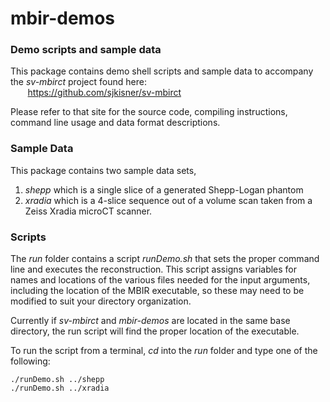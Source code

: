 # mbir-demos

### Demo scripts and sample data

This package contains demo shell scripts and sample data to 
accompany the *sv-mbirct* project found here:  
&nbsp;&nbsp;&nbsp;&nbsp;&nbsp;&nbsp;
https://github.com/sjkisner/sv-mbirct

Please refer to that site for the source code, compiling instructions, 
command line usage and data format descriptions.

### Sample Data

This package contains two sample data sets,
1. *shepp* which is a single slice of a generated Shepp-Logan phantom
2. *xradia* which is a 4-slice sequence out of a volume scan taken 
from a Zeiss Xradia microCT scanner.

### Scripts

The *run* folder contains a script *runDemo.sh* that sets the proper command line
and executes the reconstruction. 
This script assigns variables for names and locations of the various files 
needed for the input arguments, including the location of the MBIR executable,
so these may need to be modified to suit your directory organization.

Currently if *sv-mbirct* and *mbir-demos* are located in the same base directory,
the run script will find the proper location of the executable.

To run the script from a terminal, *cd* into the *run* folder and type one of the following:
```
./runDemo.sh ../shepp
./runDemo.sh ../xradia
```


